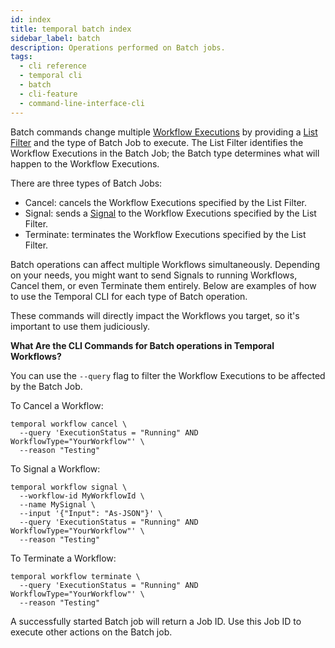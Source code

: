 ```yaml
---
id: index
title: temporal batch index
sidebar_label: batch
description: Operations performed on Batch jobs.
tags:
  - cli reference
  - temporal cli
  - batch
  - cli-feature
  - command-line-interface-cli
---
```


Batch commands change multiple [Workflow Executions](/concepts/what-is-a-workflow-execution) by providing a [List Filter](/concepts/what-is-visibility) and the type of Batch Job to execute.
The List Filter identifies the Workflow Executions in the Batch Job; the Batch type determines what will happen to the Workflow Executions.

There are three types of Batch Jobs:

- Cancel: cancels the Workflow Executions specified by the List Filter.
- Signal: sends a [Signal](/concepts/what-is-a-signal) to the Workflow Executions specified by the List Filter.
- Terminate: terminates the Workflow Executions specified by the List Filter.

Batch operations can affect multiple Workflows simultaneously.
Depending on your needs, you might want to send Signals to running Workflows, Cancel them, or even Terminate them entirely.
Below are examples of how to use the Temporal CLI for each type of Batch operation.

These commands will directly impact the Workflows you target, so it's important to use them judiciously.

**What Are the CLI Commands for Batch operations in Temporal Workflows?**

You can use the `--query` flag to filter the Workflow Executions to be affected by the Batch Job.

To Cancel a Workflow:

```command
temporal workflow cancel \
  --query 'ExecutionStatus = "Running" AND WorkflowType="YourWorkflow"' \
  --reason "Testing"
```

To Signal a Workflow:

```command
temporal workflow signal \
  --workflow-id MyWorkflowId \
  --name MySignal \
  --input '{"Input": "As-JSON"}' \
  --query 'ExecutionStatus = "Running" AND WorkflowType="YourWorkflow"' \
  --reason "Testing"
```

To Terminate a Workflow:

```command
temporal workflow terminate \
  --query 'ExecutionStatus = "Running" AND WorkflowType="YourWorkflow"' \
  --reason "Testing"
```

A successfully started Batch job will return a Job ID.
Use this Job ID to execute other actions on the Batch job.
